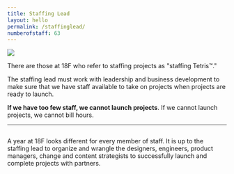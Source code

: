 ```yaml
---
title: Staffing Lead
layout: hello
permalink: /staffinglead/
numberofstaff: 63
---
```


<style>
    .center {
        display: flex; 
        justify-content: center; 
        align-items: center;
    }
</style>
<!-- https://coolors.co/f94144-f3722c-f8961e-f9844a-f9c74f-90be6d-43aa8b-4d908e-577590-277da1 -->

<div class="grid-row">
    <div class="grid-col-1">
        <img src="{{ site.baseurl }}/images/avataaars/a14.png" />
    </div>
    <div class="grid-col-1"> </div>
    <div class="grid-col-10">
        <p>
            There are those at 18F who refer to staffing projects as "staffing Tetris™."
        </p>
        <p>
            The staffing lead must work with leadership and business development to make sure that we have staff available to take on projects when projects are ready to launch.
        </p>
        <p>
            <b>If we have too few staff, we cannot launch projects</b>. If we cannot launch projects, we cannot bill hours.
        </p>
    </div>
</div>

<hr>

<div class="grid-row" style="margin-top: 2em; margin-bottom: 2em;">
    <div class="grid-col-10">
        A year at 18F looks different for every member of staff. It is up to the staffing lead to organize and wrangle the designers, engineers, product managers, change and content strategists to successfully launch and complete projects with partners.
    </div>
</div>

<div id="staffers"> </div>

<script>
    function staffRow (ndx) {
        html = '<div class="grid-row" style="margin-top: 2em; margin-bottom: 2em;">'
            + '<div class="grid-col-1">'
            + '<img '
            + 'src="{{ site.baseurl }}/images/avataaars/a'
            + _.sample(_.range(14))
            + '.png"'
            + 'alt="An avatar."'
            + '/>'
            + '</div>'
            + '<div class="grid-col-1"> &nbsp; </div>'
            ;
        html += '<div id="staffrow' 
            + ndx 
            + '" class="grid-col-10" style="background: #fff; display: flex; flex-direction: row;">'
            ;
        html += generateSequence(ndx);
        html += '</div></div>';

        return html
    }
    function generateSequence(ndx) {
        html = "";
        weeks = 0;
        prev = null;
        prevcolor = "#000000";
        while (weeks <= 48) {
            next = _.sample([1, 2, 8, 10, 12]);
            while ((next == prev) || (prev == 1 && next == 2) || (prev == 2 && next == 1)) {
                next = _.sample([1, 2, 8, 10, 12]);
            }
            prev = next;
            weeks += next;
            if (next < 8) {
                // document.createElement("div");
                html += '<div class="center" style="width: ' 
                + (next * 2)
                + '%; background: #ccc; height: 100%; "><div><small>' 
                + next 
                + 'w</small></div></div>'
                ;
            } else {
                color = '#' + _.sample(
                    "f94144-f3722c-f8961e-f9844a-f9c74f-90be6d-43aa8b-4d908e-577590-277da1"
                    .split("-")
                );
                while(color == prevcolor) {
                    color = '#' + _.sample(
                        "f94144-f3722c-f8961e-f9844a-f9c74f-90be6d-43aa8b-4d908e-577590-277da1"
                        .split("-")
                        );
                }
                prevcolor = color;

                html += '<div class="center" style="width: '
                    + Math.floor((next / 48) * 100)
                    + '%; background: ' 
                    + color 
                    + '; height: 100%; "><div><small>' 
                    + next 
                    + 'w</small></div></div>'
                    ;
            }
        }
        return html;
    }

    for(ndx of _.range({{ page.numberofstaff }})) {
        newRow = staffRow(ndx);
        document.getElementById("staffers").insertAdjacentHTML('beforeend', newRow);
    }

</script>